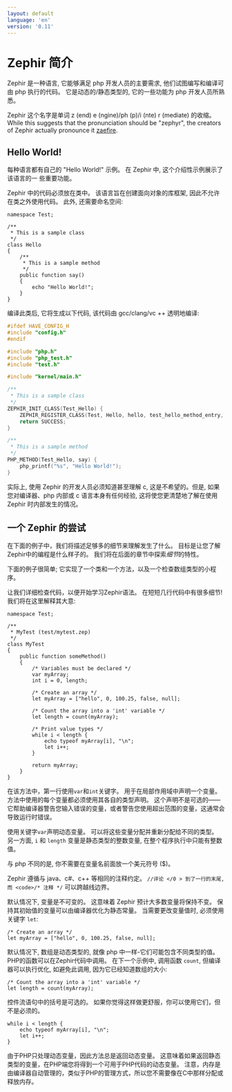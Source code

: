 ```yaml
---
layout: default
language: 'en'
version: '0.11'
---
```


# Zephir 简介

Zephir 是一种语言, 它能够满足 php 开发人员的主要需求, 他们试图编写和编译可由 php 执行的代码。 它是动态的/静态类型的, 它的一些功能为 php 开发人员所熟悉。

Zephir 这个名字是单词 z (end) e (ngine)/ph (p)/i (nte) r (mediate) 的收缩。 While this suggests that the pronunciation should be "zephyr", the creators of Zephir actually pronounce it [zaefire](http://translate.google.com/#en/en/zaefire).

<a name='hello-world'></a>

## Hello World!

每种语言都有自己的 "Hello World!" 示例。 在 Zephir 中, 这个介绍性示例展示了该语言的一 些重要功能。

Zephir 中的代码必须放在类中。 该语言旨在创建面向对象的库框架, 因此不允许在类之外使用代码。 此外, 还需要命名空间:

```zephir
namespace Test;

/**
 * This is a sample class
 */
class Hello
{
    /**
     * This is a sample method
     */
    public function say()
    {
        echo "Hello World!";
    }
}
```

编译此类后, 它将生成以下代码, 该代码由 gcc/clang/vc ++ 透明地编译:

```c
#ifdef HAVE_CONFIG_H
#include "config.h"
#endif

#include "php.h"
#include "php_test.h"
#include "test.h"

#include "kernel/main.h"

/**
 * This is a sample class
 */
ZEPHIR_INIT_CLASS(Test_Hello) {
    ZEPHIR_REGISTER_CLASS(Test, Hello, hello, test_hello_method_entry, 0);
    return SUCCESS;
}

/**
 * This is a sample method
 */
PHP_METHOD(Test_Hello, say) {
    php_printf("%s", "Hello World!");
}
```

实际上, 使用 Zephir 的开发人员必须知道甚至理解 c, 这是不希望的。但是, 如果您对编译器、php 内部或 c 语言本身有任何经验, 这将使您更清楚地了解在使用 Zephir 时内部发生的情况。

<a name='a-taste-of-zephir'></a>

## 一个 Zephir 的尝试

在下面的例子中，我们将描述足够多的细节来理解发生了什么。 目标是让您了解Zephir中的编程是什么样子的。 我们将在后面的章节中探索*细节*的特性。

下面的例子很简单; 它实现了一个类和一个方法，以及一个检查数组类型的小程序。

让我们详细检查代码，以便开始学习Zephir语法。 在短短几行代码中有很多细节! 我们将在这里解释其大意:

```zephir
namespace Test;

/**
 * MyTest (test/mytest.zep)
 */
class MyTest
{
    public function someMethod()
    {
        /* Variables must be declared */
        var myArray;
        int i = 0, length;

        /* Create an array */
        let myArray = ["hello", 0, 100.25, false, null];

        /* Count the array into a 'int' variable */
        let length = count(myArray);

        /* Print value types */
        while i < length {
            echo typeof myArray[i], "\n";
            let i++;
        }

        return myArray;
    }
}
```

在该方法中，第一行使用`var`和`int`关键字。 用于在局部作用域中声明一个变量。 方法中使用的每个变量都必须使用其各自的类型声明。 这个声明不是可选的——它帮助编译器警告您输入错误的变量，或者警告您使用超出范围的变量，这通常会导致运行时错误。

使用关键字`var`声明动态变量。 可以将这些变量分配并重新分配给不同的类型。 另一方面, `i` 和 `length` 变量是静态类型的整数变量, 在整个程序执行中只能有整数值。

与 php 不同的是, 你不需要在变量名前面放一个美元符号 ($)。

Zephir 遵循与 java、c#、c++ 等相同的注释约定。 `//评论 </0 > 到了一行的末尾, 而 <code>/* 注释 */` 可以跨越线边界。

默认情况下, 变量是不可变的。 这意味着 Zephir 预计大多数变量将保持不变。 保持其初始值的变量可以由编译器优化为静态常量。 当需要更改变量值时, 必须使用关键字 `let`:

```zephir
/* Create an array */
let myArray = ["hello", 0, 100.25, false, null];
```

默认情况下, 数组是动态类型的, 就像 php 中一样-它们可能包含不同类型的值。 PHP的函数可以在Zephir代码中调用。 在下一个示例中, 调用函数 `count`, 但编译器可以执行优化, 如避免此调用, 因为它已经知道数组的大小:

```zephir
/* Count the array into a 'int' variable */
let length = count(myArray);
```

控件流语句中的括号是可选的。 如果你觉得这样做更舒服，你可以使用它们，但不是必须的。

```zephir
while i < length {
    echo typeof myArray[i], "\n";
    let i++;
}
```

由于PHP只处理动态变量，因此方法总是返回动态变量。 这意味着如果返回静态类型的变量，在PHP端您将得到一个可用于PHP代码的动态变量。 注意，内存是由编译器自动管理的，类似于PHP的管理方式，所以您不需要像在C中那样分配或释放内存。
